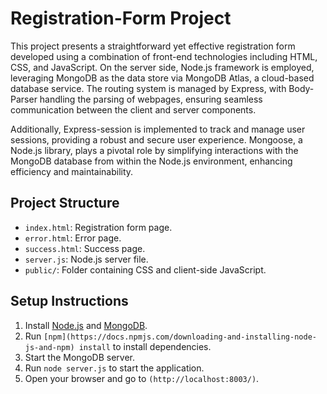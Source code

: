 # Registration-Form Project

This project presents a straightforward yet effective registration form developed using a combination of front-end technologies including HTML, CSS, and JavaScript. On the server side, Node.js framework is employed, leveraging MongoDB as the data store via MongoDB Atlas, a cloud-based database service. The routing system is managed by Express, with Body-Parser handling the parsing of webpages, ensuring seamless communication between the client and server components.

Additionally, Express-session is implemented to track and manage user sessions, providing a robust and secure user experience. Mongoose, a Node.js library, plays a pivotal role by simplifying interactions with the MongoDB database from within the Node.js environment, enhancing efficiency and maintainability.

## Project Structure

- `index.html`: Registration form page.
- `error.html`: Error page.
- `success.html`: Success page.
- `server.js`: Node.js server file.
- `public/`: Folder containing CSS and client-side JavaScript.

## Setup Instructions

1. Install [Node.js](https://nodejs.org/en) and [MongoDB](https://www.mongodb.com/docs/manual/installation).
2. Run `[npm](https://docs.npmjs.com/downloading-and-installing-node-js-and-npm) install` to install dependencies.
3. Start the MongoDB server.
4. Run `node server.js` to start the application.
5. Open your browser and go to `(http://localhost:8003/)`.
